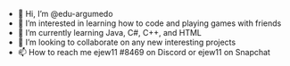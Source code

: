 - 👋 Hi, I’m @edu-argumedo
- 👀 I’m interested in learning how to code and playing games with friends
- 🌱 I’m currently learning Java, C#, C++, and HTML
- 💞️ I’m looking to collaborate on any new interesting projects
- 📫 How to reach me ejew11 #8469 on Discord or ejew11 on Snapchat

<!---
edu-argumedo/edu-argumedo is a ✨ special ✨ repository because its `README.md` (this file) appears on your GitHub profile.
You can click the Preview link to take a look at your changes.
--->
